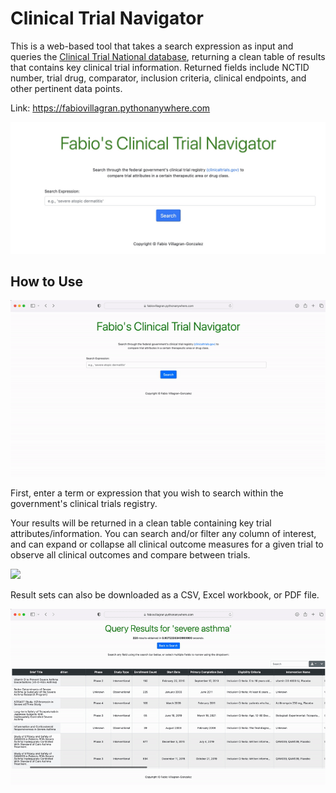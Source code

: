 # Clinical Trial Navigator

This is a web-based tool that takes a search expression as input and queries the [Clinical Trial National database](clinicaltrials.gov), returning a clean table of results that contains key clinical trial information. Returned fields include NCTID number, trial drug, comparator, inclusion criteria, clinical endpoints, and other pertinent data points.

Link:  https://fabiovillagran.pythonanywhere.com

![Homepage](Screenshot1.jpg)

## How to Use

![](ezgif.com-video-to-gif.gif)

First, enter a term or expression that you wish to search within the government's clinical trials registry.

Your results will be returned in a clean table containing key trial attributes/information.  You can search and/or filter any column of interest, and can expand or collapse all clinical outcome measures for a given trial to observe all clinical outcomes and compare between  trials. 

![](ezgif.com-video-to-gif-5.gif)

Result sets can also be downloaded as a CSV, Excel workbook, or PDF file.

![](ezgif.com-video-to-gif-6.gif)
